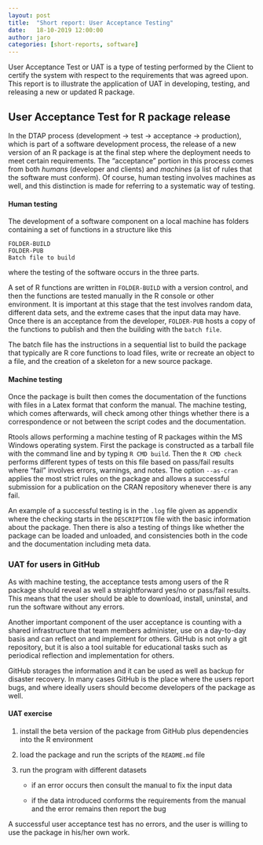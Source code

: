```yaml
---
layout: post
title:  "Short report: User Acceptance Testing"
date:   18-10-2019 12:00:00
author: jaro
categories: [short-reports, software]
---
```


<!--- # Short report: User Acceptance Testing

<span class="smallcaps">Antonio Rivero Ostoic  
18-10-2019</span>  --->

User Acceptance Test or
<span data-acronym-label="UAT" data-acronym-form="singular+short">UAT</span>
is a type of testing performed by the Client to certify the system with
respect to the requirements that was agreed upon. This report is to
illustrate the application of
<span data-acronym-label="UAT" data-acronym-form="singular+short">UAT</span>
in developing, testing, and releasing a new or updated
<span class="sans-serif">R</span> package.

## User Acceptance Test for R package release

In the DTAP process (development &#8594; test &#8594; acceptance &#8594; production),
which is part of a software development process, the release of a new
version of an <span class="sans-serif">R</span> package is at the final
step where the deployment needs to meet certain requirements. The
“acceptance” portion in this process comes from both *humans*
(developer and clients) and *machines* (a list of rules that the
software must conform). Of course, human testing involves machines as
well, and this distinction is made for referring to a systematic way of
testing.

#### Human testing

The development of a software component on a local machine has folders
containing a set of functions in a structure like this

    FOLDER-BUILD
    FOLDER-PUB
    Batch file to build

where the testing of the software occurs in the three parts.

A set of <span class="sans-serif">R</span> functions are written in
`FOLDER-BUILD` with a version control, and then the functions are tested
manually in the <span class="sans-serif">R</span> console or other
environment. It is important at this stage that the test involves random
data, different data sets, and the extreme cases that the input data may
have. Once there is an acceptance from the developer, `FOLDER-PUB` hosts
a copy of the functions to publish and then the building with the `batch
file`.

The batch file has the instructions in a sequential list to build the
package that typically are <span class="sans-serif">R</span> core
functions to load files, write or recreate an object to a file, and the
creation of a skeleton for a new source package.


#### Machine testing

Once the package is built then comes the documentation of the functions
with files in a Latex format that conform the manual. The machine
testing, which comes afterwards, will check among other things whether
there is a correspondence or not between the script codes and the
documentation.

<span class="sans-serif">Rtools</span> allows performing a machine
testing of <span class="sans-serif">R</span> packages within the MS
Windows operating system. First the package is constructed as a tarball
file with the command line and by typing `R CMD build`. Then the `R CMD
check` performs different types of tests on this file based on pass/fail
results where “fail” involves errors, warnings, and notes. The option
`--as-cran` applies the most strict rules on the package and allows a
successful submission for a publication on the CRAN repository whenever
there is any fail.

An example of a successful testing is in the `.log` file given as
appendix where the checking starts in the `DESCRIPTION` file with the
basic information about the package. Then there is also a testing of
things like whether the package can be loaded and unloaded, and
consistencies both in the code and the documentation including meta
data.

### UAT for users in GitHub

As with machine testing, the acceptance tests among users of the
<span class="sans-serif">R</span> package should reveal as well a
straightforward yes/no or pass/fail results. This means that the user
should be able to download, install, uninstal, and run the software
without any errors.

Another important component of the user acceptance is counting with a
shared infrastructure that team members administer, use on a day-to-day
basis and can reflect on and implement for others. GitHub is not only a
git repository, but it is also a tool suitable for educational tasks
such as periodical reflection and implementation for others.

GitHub storages the information and it can be used as well as backup for
disaster recovery. In many cases GitHub is the place where the users
report bugs, and where ideally users should become developers of the
package as well.

#### UAT exercise

1.  install the beta version of the package from GitHub plus
    dependencies into the R environment

2.  load the package and run the scripts of the `README.md` file

3.  run the program with different datasets
    
      - if an error occurs then consult the manual to fix the input data
    
      - if the data introduced conforms the requirements from the manual
        and the error remains then report the bug

A successful user acceptance test has no errors, and the user is willing
to use the package in his/her own work.
